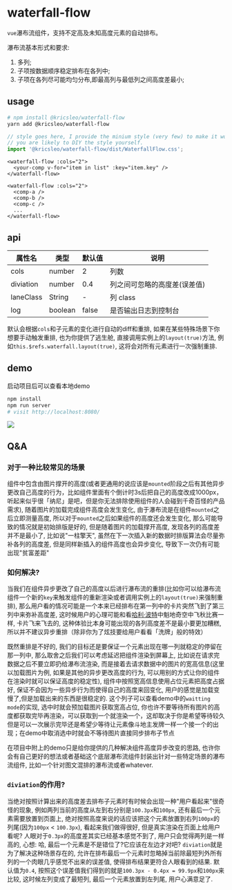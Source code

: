 # waterfall-flow

`vue`瀑布流组件，支持不定高及未知高度元素的自动排布。

瀑布流基本形式和要求:

1. 多列;
2. 子项按数据顺序稳定排布在各列中;
3. 子项在各列尽可能均匀分布,即最高列与最低列之间高度差最小;

## usage

```bash
# npm install @kricsleo/waterfall-flow
yarn add @kricsleo/waterfall-flow
```

```typescript
// style goes here, I provide the minium style (very few) to make it work,
// you are likely to DIY the style yourself.
import '@kricsleo/waterfall-flow/dist/WaterfallFlow.css';
```

```vue
<waterfall-flow :cols="2">
  <your-comp v-for="item in list" :key="item.key" />
</waterfall-flow>

<waterfall-flow :cols="2">
  <comp-a />
  <comp-b />
  <comp-c />
  ...
</waterfall-flow>
```

## api

| 属性名 | 类型   | 默认值 | 说明 |
| ------ | ------ | ------ | ---- |
| cols   | number | 2      | 列数 |
| diviation   | number | 0.4      | 列之间可忽略的高度差(误差值) |
| laneClass   | String | -     | 列 class |
| log   | boolean | false      | 是否输出日志到控制台 |

默认会根据`cols`和子元素的变化进行自动的diff和重排, 如果在某些特殊场景下你想要手动触发重排, 也为你提供了逃生舱, 直接调用实例上的`layout(true)`方法, 例如`this.$refs.waterfall.layout(true)`, 这将会对所有元素进行一次强制重排.

## demo

启动项目后可以查看本地demo


```bash
npm install
npm run server
# visit http://localhost:8080/
```

<img src="./screenshot/demo.gif" />

## Q&A

### 对于一种比较常见的场景

组件中包含由图片撑开的高度(或者更通用的说应该是`mounted`阶段之后有其他异步更改自己高度的行为，比如组件里面有个倒计时3s后把自己的高度改成1000px，听起来似乎很「纳尼」是吧，但是你无法排除使用组件的人会碰到千奇百怪的产品需求), 随着图片的加载完成组件高度会发生变化, 由于瀑布流是在组件`mounted`之后立即测量高度, 所以对于`mounted`之后如果组件的高度还会发生变化, 那么可能导致的情况就是初始排版是好的, 但是随着图片的加载撑开高度, 发现各列的高度差并不是最小了, 比如说"一柱擎天", 虽然在下一次插入新的数据时排版算法会尽量弥补各列的高度差, 但是同样新插入的组件高度也会异步变化, 导致下一次仍有可能出现"贫富差距"

### 如何解决?

当我们在组件异步更改了自己的高度以后进行瀑布流的重排(比如你可以给瀑布流组件一个新的`key`来触发组件的重新渲染或者调用实例上的`layout(true)`来强制重排), 那么用户看的情况可能是一个本来已经排布在第一列中的卡片突然飞到了第三列中来弥补高度差, 这时候用户的心理可能和看[哈利·波特](https://zh.wikipedia.org/wiki/%E5%93%88%E5%88%A9%C2%B7%E6%B3%A2%E7%89%B9)中魁地奇空中飞秋比赛一样, 卡片飞来飞去的, 这种体验比本身可能出现的各列高度差不是最小要更加糟糕, 所以并不建议异步重排（除非你为了炫技要给用户看看「洗牌」般的特效）

既然重排是不好的, 我们的目标还是要保证一个元素出现在哪一列就稳定的停留在那一列中, 那么取舍之后我们可以考虑延迟把组件渲染到屏幕上, 比如说在请求完数据之后不要立即扔给瀑布流渲染, 而是接着去请求数据中的图片的宽高信息(这里以加载图片为例, 如果是其他的异步更改高度的行为, 可以用别的方式让你的组件在渲染时就可以保证高度的稳定性), 组件中按照宽高信息使用占位元素把高度占据好, 保证不会因为一些异步行为而使得自己的高度来回变化, 用户的感觉是加载变慢了,但是加载出来的东西是很稳定的. 这个列子可以查看demo中的`waitting mode`的实现, 选中时就会预加载图片获取宽高占位, 你也许不要等待所有图片的高度都获取完毕再渲染，可以获取到一个就渲染一个，这却取决于你是希望等待较久但是可以一次展示完毕还是希望少等待让元素像斗地主发牌一样一个接一个的出现；在demo中取消选中时就会不等待图片直接同步排布子节点

在项目中附上的demo只是给你提供的几种解决组件高度异步改变的思路, 也许你会有自己更好的想法或者基础这个底层瀑布流组件封装出针对一些特定场景的瀑布流组件, 比如一个针对图文混排的瀑布流或者whatever.

### `diviation`的作用?

当绝对按照计算出来的高度差去排布子元素时有时候会出现一种"用户看起来"很奇怪的现象, 例如两列当前的高度从左到右分别是`100.3px`和`100px`, 还有最后一个元素需要放置到页面上, 绝对按照高度来说的话应该把这个元素放置到右列`100px`的列尾(因为`100px` < `100.3px`), 看起来我们做得很好, 但是真实渲染在页面上给用户看呢? 人眼对于`0.3px`的高度差其实已经基本感觉不到了, 用户只会觉得两列是一样高的, 心想: 哈, 最后一个元素是不是错位了?它应该在左边才对吧? `diviation`就是为了解决这种场景存在的, 允许在排布最后一个元素时忽略掉当前除最短列外所有列的一个肉眼几乎感觉不出来的误差值, 使得排布结果更符合人眼看到的结果. 默认值为`0.4`, 按照这个误差值我们得到的就是`100.3px - 0.4px = 99.9px`和`100px`来比较, 这时候左列变成了最短列, 最后一个元素放置到左列尾, 用户心满意足了.
